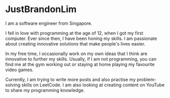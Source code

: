 # JustBrandonLim

I am a software engineer from Singapore.

I fell in love with programming at the age of 12, when I got my first computer. Ever since then, I have been honing my skills. I am passionate about creating innovative solutions that make people's lives easier.

In my free time, I occasionally work on my own ideas that I think are innovative to further my skills. Usually, if I am not programming, you can find me at the gym working out or staying at home playing my favourite video games.

Currently, I am trying to write more posts and also practise my problem-solving skills on LeetCode. I am also looking at creating content on YouTube to share my programming knowledge.
